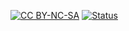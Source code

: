 [![CC BY-NC-SA](https://img.shields.io/badge/license-CC%20BY%20NC%20SA-yellow.svg)](https://creativecommons.org/licenses/by-nc-sa/3.0/fr/)
[![Status](https://travis-ci.org/wiztigers/Shadowrun-5.4.svg?branch=master)](https://travis-ci.org/wiztigers/Shadowrun-5.4)